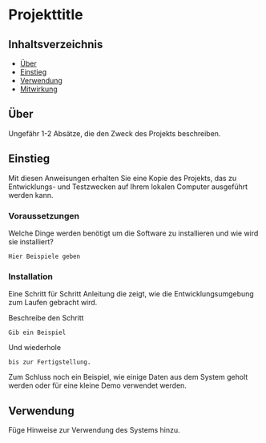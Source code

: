 # Projekttitle

## Inhaltsverzeichnis
+ [Über](#ueber)
+ [Einstieg](#einstieg)
+ [Verwendung](#verwendung)
+ [Mitwirkung](../CONTRIBUTING.md)

## Über <a name = "ueber"></a>
Ungefähr 1-2 Absätze, die den Zweck des Projekts beschreiben.

## Einstieg <a name = "einstieg"></a>
Mit diesen Anweisungen erhalten Sie eine Kopie des Projekts, das zu 
Entwicklungs- und Testzwecken auf Ihrem lokalen Computer ausgeführt werden kann. 

### Voraussetzungen

Welche Dinge werden benötigt um die Software zu installieren und wie wird sie 
installiert?

```
Hier Beispiele geben
```

### Installation

Eine Schritt für Schritt Anleitung die zeigt, wie die Entwicklungsumgebung zum 
Laufen gebracht wird.

Beschreibe den Schritt

```
Gib ein Beispiel
```

Und wiederhole

```
bis zur Fertigstellung.
```

Zum Schluss noch ein Beispiel, wie einige Daten aus dem System geholt werden 
oder für eine kleine Demo verwendet werden.

## Verwendung <a name = "verwendung"></a>

Füge Hinweise zur Verwendung des Systems hinzu.
